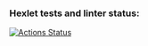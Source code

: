 ### Hexlet tests and linter status:
[![Actions Status](https://github.com/Finderlook/frontend-project-46/actions/workflows/hexlet-check.yml/badge.svg)](https://github.com/Finderlook/frontend-project-46/actions)